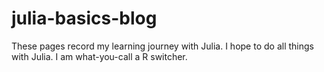 # julia-basics-blog

These pages record my learning journey with Julia. I hope to do all things
with Julia. I am what-you-call a R switcher.

